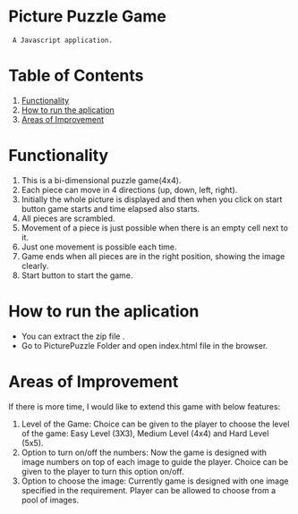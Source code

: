 # Picture Puzzle Game

     A Javascript application.


# Table of Contents

1. [Functionality](#Functionality)
2. [How to run the aplication](#run)
3. [Areas of Improvement](#Improvement)

<a name="functionality"></a>

# Functionality

1. This is a bi-dimensional puzzle game(4x4).
2. Each piece can move in 4 directions (up, down, left, right).
3. Initially the whole picture is displayed and then when you click on start 
   button game starts and time elapsed also starts.
4. All pieces are scrambled.
5. Movement of a piece is just possible when there is an empty cell next to 
   it.
6. Just one movement is possible each time.
7. Game ends when all pieces are in the right position, showing the image 
   clearly.
8. Start button to start the game.

<a name="run"></a>

# How to run the aplication

- You can extract the zip file .
- Go to PicturePuzzle Folder and open index.html file in the browser.

<a name="Improvement"></a>

# Areas of Improvement

If there is more time, I would like to extend this game with below features:
1. Level of the Game:
    Choice can be given to the player to choose the level of the game: Easy Level (3X3), Medium Level (4x4) and Hard Level (5x5).
2. Option to turn on/off the numbers:
    Now the game is designed with image numbers on top of each image to 
    guide the player. Choice can be given to the player to turn this option on/off.
3. Option to choose the image:
    Currently game is designed with one image specified in the requirement.
    Player can be allowed to choose from a pool of images.
